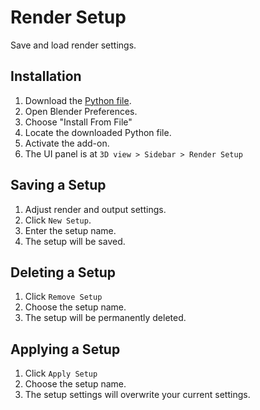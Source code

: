 # Render Setup

Save and load render settings.

## Installation

1. Download the [Python file][py].
2. Open Blender Preferences.
3. Choose "Install From File"
4. Locate the downloaded Python file.
5. Activate the add-on.
6. The UI panel is at `3D view > Sidebar > Render Setup`

## Saving a Setup

1. Adjust render and output settings.
2. Click `New Setup`.
3. Enter the setup name.
4. The setup will be saved.

## Deleting a Setup

1. Click `Remove Setup`
2. Choose the setup name.
3. The setup will be permanently deleted.

## Applying a Setup

1. Click `Apply Setup`
2. Choose the setup name.
3. The setup settings will overwrite your current settings.

[py]: https://github.com/phuang1024/blender_addons/blob/main/src/rsetup.py
